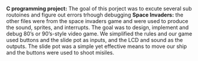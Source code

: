 **C programming project:** The goal of this porject was to excute several sub routoines and figure out errors trhough debugging 
**Space Invaders:** the other files were from the space invaders game and were used to produce the sound, sprites, and interrupts. The goal was to design, implement and debug 80’s or 90’s-style video game. We simplified the rules and our game used buttons and the slide pot as inputs, and the LCD and sound as the outputs. The slide pot was a simple yet effective means to move our ship and the buttons were used to shoot misiles. 
